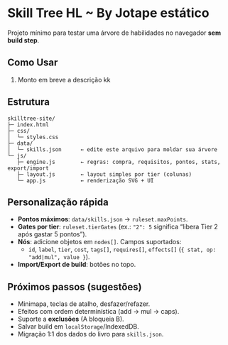 # Skill Tree HL ~ By Jotape estático
Projeto mínimo para testar uma árvore de habilidades no navegador **sem build step**.

## Como Usar
1. Monto em breve a descrição kk

## Estrutura
```
skilltree-site/
├─ index.html
├─ css/
│  └─ styles.css
├─ data/
│  └─ skills.json      ← edite este arquivo para moldar sua árvore
└─ js/
   ├─ engine.js        ← regras: compra, requisitos, pontos, stats, export/import
   ├─ layout.js        ← layout simples por tier (colunas)
   └─ app.js           ← renderização SVG + UI
```

## Personalização rápida
- **Pontos máximos**: `data/skills.json` → `ruleset.maxPoints`.
- **Gates por tier**: `ruleset.tierGates` (ex.: `"2": 5` significa “libera Tier 2 após gastar 5 pontos”).
- **Nós**: adicione objetos em `nodes[]`. Campos suportados:
  - `id`, `label`, `tier`, `cost`, `tags[]`, `requires[]`, `effects[]` (`{ stat, op: "add|mul", value }`).
- **Import/Export de build**: botões no topo.

## Próximos passos (sugestões)
- Minimapa, teclas de atalho, desfazer/refazer.
- Efeitos com ordem determinística (add → mul → caps).
- Suporte a **exclusões** (A bloqueia B).
- Salvar build em `localStorage`/IndexedDB.
- Migração 1:1 dos dados do livro para `skills.json`.
